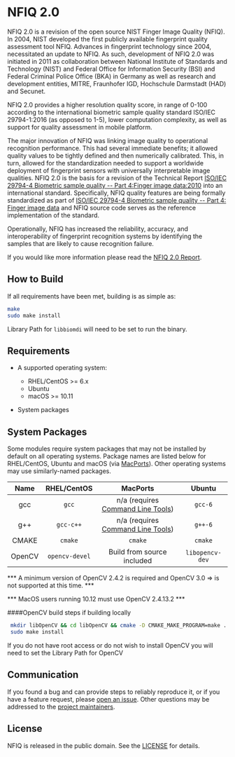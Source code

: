 NFIQ 2.0
========
NFIQ 2.0 is a revision of the open source NIST Finger Image Quality (NFIQ).
In 2004, NIST developed the first publicly available fingerprint quality assessment tool NFIQ.
Advances in fingerprint technology since 2004, necessitated an update to NFIQ. 
As such, development of NFIQ 2.0 was initiated in 2011 as collaboration between 
National Institute  of Standards and Technology (NIST) and  Federal Office for Information Security (BSI) 
and Federal Criminal Police Office (BKA) in Germany as well as research and development entities, MITRE, 
Fraunhofer IGD,  Hochschule Darmstadt (HAD)  and Secunet.  

NFIQ 2.0 provides a higher resolution quality score, in range of 0-100 according 
to the international biometric sample quality standard ISO/IEC 29794-1:2016 (as opposed to 1-5), 
lower computation complexity, as well as support for quality assessment in mobile platform.

The major innovation of NFIQ was linking image quality to operational recognition performance. 
This had several immediate benefits; it allowed quality values to be tightly defined and then numerically calibrated.
This, in turn, allowed for the standardization needed to support a worldwide deployment of fingerprint sensors with
universally interpretable image qualities. NFIQ 2.0 is the basis for a revision of the 
Technical Report [ISO/IEC 29794-4 Biometric sample quality -- Part 4:Finger image data:2010](http://www.iso.org/iso/catalogue_detail.htm?csnumber=50911) into an international standard.  Specifically, NFIQ quality features are being formally standardized as part of [ISO/IEC 29794-4 Biometric sample quality -- Part 4: Finger image data](http://www.iso.org/iso/catalogue_detail.htm?csnumber=62791) and NFIQ source code serves as the reference implementation of the standard.

Operationally, NFIQ has increased the reliability, accuracy, and interoperability  of fingerprint recognition 
systems by identifying the samples that are likely to cause recognition failure.

If you would like more information please read the [NFIQ 2.0 Report](https://www.nist.gov/document/nfiq2reportpdf).

How to Build
------------
If all requirements have been met, building is as simple as:
```bash
make
sudo make install
```

Library Path for `libbiomdi` will need to be set to run the binary.

Requirements
------------
 * A supported operating system:
    * RHEL/CentOS >= 6.x
    * Ubuntu
    * macOS >= 10.11

 * System packages

System Packages
---------------
Some modules require system packages that may not be installed by default on
all operating systems. Package names are listed below for RHEL/CentOS, Ubuntu and macOS
(via [MacPorts](https://www.macports.org)). Other operating systems may use
similarly-named packages.

| Name      | RHEL/CentOS         | MacPorts                | Ubuntu             |
|:---------:|:-------------------:|:-----------------------:|:------------------:|
| gcc       | `gcc`               | n/a (requires  [Command Line Tools](https://developer.apple.com/download/more/))| `gcc-6`        |
| g++       | `gcc-c++`           | n/a (requires  [Command Line Tools](https://developer.apple.com/download/more/))| `g++-6`        |
| CMAKE     | `cmake`             | `cmake`                 | `cmake`            |
| OpenCV    | `opencv-devel`      | Build from source included | `libopencv-dev` |

*** A minimum version of OpenCV 2.4.2 is required and OpenCV 3.0 => is not supported at this time. ***

*** MacOS users running 10.12 must use OpenCV 2.4.13.2 ***

####OpenCV build steps if building locally

```bash
 mkdir libOpenCV && cd libOpenCV && cmake -D CMAKE_MAKE_PROGRAM=make ../OpenCV && make opencv_core opencv_ts opencv_imgproc opencv_highgui opencv_flann opencv_features2d opencv_calib3d opencv_ml opencv_video opencv_objdetect opencv_contrib opencv_nonfree opencv_gpu opencv_photo opencv_stitching opencv_videostab
 sudo make install
```

If you do not have root access or do not wish to install OpenCV you will need to set the Library Path for OpenCV


Communication
-------------
If you found a bug and can provide steps to reliably reproduce it, or if you
have a feature request, please
[open an issue](https://github.com/usnistgov/NFIQ/issues). Other
questions may be addressed to the
[project maintainers](mailto:nfiq2.development@nist.gov).

License
-------
NFIQ is released in the public domain. See the
[LICENSE](https://github.com/usnistgov/NFIQ/blob/master/LICENSE.md)
for details.

